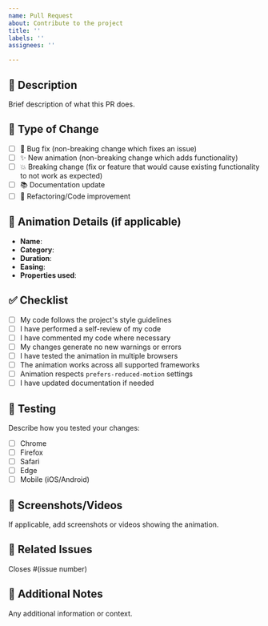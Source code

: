 ```yaml
---
name: Pull Request
about: Contribute to the project
title: ''
labels: ''
assignees: ''

---
```


## 📝 Description

Brief description of what this PR does.

## 🎯 Type of Change

- [ ] 🐛 Bug fix (non-breaking change which fixes an issue)
- [ ] ✨ New animation (non-breaking change which adds functionality)  
- [ ] 💥 Breaking change (fix or feature that would cause existing functionality to not work as expected)
- [ ] 📚 Documentation update
- [ ] 🔧 Refactoring/Code improvement

## 🎨 Animation Details (if applicable)

- **Name**: 
- **Category**: 
- **Duration**: 
- **Easing**: 
- **Properties used**: 

## ✅ Checklist

- [ ] My code follows the project's style guidelines
- [ ] I have performed a self-review of my code
- [ ] I have commented my code where necessary
- [ ] My changes generate no new warnings or errors
- [ ] I have tested the animation in multiple browsers
- [ ] The animation works across all supported frameworks
- [ ] Animation respects `prefers-reduced-motion` settings
- [ ] I have updated documentation if needed

## 🧪 Testing

Describe how you tested your changes:

- [ ] Chrome
- [ ] Firefox  
- [ ] Safari
- [ ] Edge
- [ ] Mobile (iOS/Android)

## 📱 Screenshots/Videos

If applicable, add screenshots or videos showing the animation.

## 🔗 Related Issues

Closes #(issue number)

## 📝 Additional Notes

Any additional information or context.
